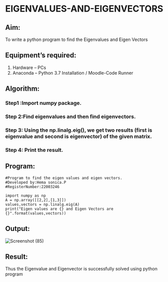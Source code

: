 # EIGENVALUES-AND-EIGENVECTORS
## Aim:
To write a python program to find the Eigenvalues and Eigen Vectors
## Equipment’s required:
1. 	Hardware – PCs
2. 	Anaconda – Python 3.7 Installation / Moodle-Code Runner
## Algorithm:
### Step1 :Import numpy package.
### Step 2:Find eigenvalues and  then find eigenvectors. 
### Step 3: Using the np.linalg.eig(),  we get two results (first is eigenvalue and second is eigenvector) of the given matrix.
### Step 4: Print the result.

## Program:
```
#Program to find the eigen values and eigen vectors.
#Developed by:Hema sonica.P 
#RegisterNumber:22003246

import numpy as np
A = np.array([[2,2],[1,3]])
values,vectors = np.linalg.eig(A)
print("Eigen values are {} and Eigen Vectors are {}".format(values,vectors))
```

## Output:

![Screenshot (85)](https://user-images.githubusercontent.com/118361409/214043033-40f23c75-bec0-4aba-9a6f-a934c31f9f95.png)



## Result:
Thus the Eigenvalue and Eigenvector is successfully solved using python program
